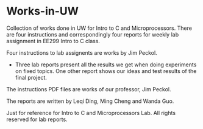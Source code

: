 # Works-in-UW
Collection of works done in UW for Intro to C and Microprocessors.
There are four instructions and correspondingly four reports for weekly lab assignment in EE299 Intro to C class.

Four instructions to lab assignents are works by Jim Peckol. 

- Three lab reports present all the results we get when doing experiments on fixed topics.
One other report shows our ideas and test results of the final project.

The instructions PDF files are works of our professor, Jim Peckol.

The reports are written by Leqi Ding, Ming Cheng and Wanda Guo. 

Just for reference for Intro to C and Microprocessors Lab. All rights reserved for lab reports.

